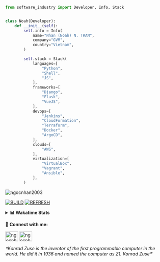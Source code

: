 ```python
from software_industry import Developer, Info, Stack


class Noah(Developer):
    def __init__(self):
        self.info = Info(
            name="Nhan (Noah) N. TRAN",
            company="GVM",
            country="Vietnam",
        )

        self.stack = Stack(
            languages=[
                "Python",
                "Shell",
                "JS",
            ],
            frameworks=[
                "Django",
                "Flask",
                "VueJS",
            ],
            devops=[
                "Jenkins",
                "CloudFormation",
                "Terraform",
                "Docker",
                "ArgoCD",
            ],
            clouds=[
                "AWS",
            ],
            virtualization=[
                "VirtualBox",
                "Vagrant",
                "Ansible",
            ],
        )
```
<img src="https://komarev.com/ghpvc/?username=ngocnhan2003&label=Profile%20views&color=0e75b6&style=flat" alt="ngocnhan2003" /> 

[![BUILD](https://github.com/ngocnhan2003/ngocnhan2003/actions/workflows/001_build.yml/badge.svg)](https://github.com/ngocnhan2003/ngocnhan2003/actions/workflows/001_build.yml)
[![REFRESH](https://github.com/ngocnhan2003/ngocnhan2003/actions/workflows/002_refresh.yml/badge.svg)](https://github.com/ngocnhan2003/ngocnhan2003/actions/workflows/002_refresh.yml)

<details> 
  <summary><b>📊 Wakatime Stats</b></summary>
  <br>
  
<!--START_SECTION:waka-->
![Code Time](http://img.shields.io/badge/Code%20Time-663%20hrs%203%20mins-blue)

**I'm a Night 🦉** 

```text
🌞 Morning    78 commits     ██████░░░░░░░░░░░░░░░░░░░   23.71% 
🌆 Daytime    54 commits     ████░░░░░░░░░░░░░░░░░░░░░   16.41% 
🌃 Evening    118 commits    █████████░░░░░░░░░░░░░░░░   35.87% 
🌙 Night      79 commits     ██████░░░░░░░░░░░░░░░░░░░   24.01%

```
📅 **I'm Most Productive on Monday** 

```text
Monday       162 commits    ████████████░░░░░░░░░░░░░   49.24% 
Tuesday      28 commits     ██░░░░░░░░░░░░░░░░░░░░░░░   8.51% 
Wednesday    24 commits     █░░░░░░░░░░░░░░░░░░░░░░░░   7.29% 
Thursday     5 commits      ░░░░░░░░░░░░░░░░░░░░░░░░░   1.52% 
Friday       4 commits      ░░░░░░░░░░░░░░░░░░░░░░░░░   1.22% 
Saturday     51 commits     ████░░░░░░░░░░░░░░░░░░░░░   15.5% 
Sunday       55 commits     ████░░░░░░░░░░░░░░░░░░░░░   16.72%

```


📊 **This Week I Spent My Time On** 

```text
⌚︎ Time Zone: Asia/Ho_Chi_Minh

💬 Programming Languages: 
Go                       3 hrs 48 mins       ███████░░░░░░░░░░░░░░░░░░   29.94% 
SQL                      2 hrs 44 mins       █████░░░░░░░░░░░░░░░░░░░░   21.6% 
C#                       1 hr 39 mins        ███░░░░░░░░░░░░░░░░░░░░░░   13.08% 
YAML                     1 hr 17 mins        ██░░░░░░░░░░░░░░░░░░░░░░░   10.18% 
Bash                     42 mins             █░░░░░░░░░░░░░░░░░░░░░░░░   5.54%

🔥 Editors: 
VS Code                  6 hrs 24 mins       ████████████░░░░░░░░░░░░░   50.39% 
GoLand                   6 hrs 18 mins       ████████████░░░░░░░░░░░░░   49.61%

💻 Operating System: 
Linux                    7 hrs 24 mins       ██████████████░░░░░░░░░░░   58.33% 
Windows                  4 hrs 41 mins       █████████░░░░░░░░░░░░░░░░   36.96% 
Mac                      35 mins             █░░░░░░░░░░░░░░░░░░░░░░░░   4.71%

```

**I Mostly Code in Python** 

```text
Python                   14 repos            ███████████░░░░░░░░░░░░░░   43.75% 
JavaScript               6 repos             ████░░░░░░░░░░░░░░░░░░░░░   18.75% 
TypeScript               2 repos             █░░░░░░░░░░░░░░░░░░░░░░░░   6.25% 
Kotlin                   2 repos             █░░░░░░░░░░░░░░░░░░░░░░░░   6.25% 
Vue                      2 repos             █░░░░░░░░░░░░░░░░░░░░░░░░   6.25%

```



 Last Updated on 05/12/2022 12:48:17 UTC+7
<!--END_SECTION:waka-->
</details>

🔗 **Connect with me:**

<a href="https://linkedin.com/in/ngocnhan2003" target="blank"><img align="center" src="https://raw.githubusercontent.com/rahuldkjain/github-profile-readme-generator/master/src/images/icons/Social/linked-in-alt.svg" alt="ngocnhan2003" height="30" width="40" /></a>
<a href="https://instagram.com/ngocnhan2003" target="blank"><img align="center" src="https://raw.githubusercontent.com/rahuldkjain/github-profile-readme-generator/master/src/images/icons/Social/instagram.svg" alt="ngocnhan2003" height="30" width="40" /></a>


<!--STARTS_HERE_QUOTE_README-->
<i>❝Konrad Zuse is the inventor of the first programmable computer in the world. He did it in 1936 and named the computer as Z1. Konrad Zuse❞</i>
<!--ENDS_HERE_QUOTE_README-->
